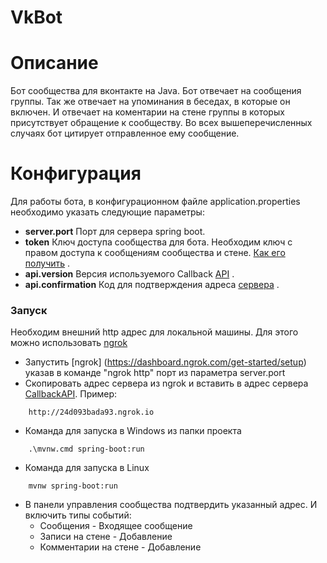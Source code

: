 # VkBot

# Описание
   Бот сообщества для вконтакте на Java. Бот отвечает на сообщения группы. Так же отвечает на упоминания в беседах, в которые он включен. И отвечает на коментарии на стене группы в которых присутствует обращение к сообществу. Во всех вышеперечисленных случаях бот цитирует отправленное ему сообщение.

# Конфигурация
Для работы бота, в конфигурационном файле application.properties необходимо указать следующие параметры:
  - **server.port**
    	Порт для сервера spring boot.
  - **token** 
	    Ключ доступа сообщества для бота. Необходим ключ с правом доступа к сообщениям сообщества и стене. [Как его получить](https://vk.com/dev/bizmessages_doc?f=1.1.%20%D0%9F%D0%BE%D0%BB%D1%83%D1%87%D0%B5%D0%BD%D0%B8%D0%B5%20%D0%BA%D0%BB%D1%8E%D1%87%D0%B0%20%D0%B4%D0%BE%D1%81%D1%82%D1%83%D0%BF%D0%B0%20%D0%B2%20%D0%BD%D0%B0%D1%81%D1%82%D1%80%D0%BE%D0%B9%D0%BA%D0%B0%D1%85%20%D1%81%D0%BE%D0%BE%D0%B1%D1%89%D0%B5%D1%81%D1%82%D0%B2%D0%B0) .
  - **api.version**
	    Версия используемого Callback [API](https://vk.com/dev/versions) . 
  - **api.confirmation**
	    Код для подтверждения адреса [сервера](https://vk.com/dev/callback_api?f=1.%20%D0%9F%D0%BE%D0%B4%D0%BA%D0%BB%D1%8E%D1%87%D0%B5%D0%BD%D0%B8%D0%B5%20Callback%20API) .

### Запуск
Необходим внешний http адрес для локальной машины. Для этого можно использовать [ngrok](https://ngrok.com/)

- Запустить [ngrok] (https://dashboard.ngrok.com/get-started/setup) указав в команде "ngrok http" порт из параметра server.port
- Скопировать адрес сервера из ngrok и вставить в адрес сервера [CallbackAPI](https://vk.com/dev/callback_api?f=1.%20%D0%9F%D0%BE%D0%B4%D0%BA%D0%BB%D1%8E%D1%87%D0%B5%D0%BD%D0%B8%D0%B5%20Callback%20API). Пример:
```
    http://24d093bada93.ngrok.io 
``` 
- Команда для запуска в Windows из папки проекта
```
    .\mvnw.cmd spring-boot:run
```
- Команда для запуска в Linux
```
    mvnw spring-boot:run
```
- В панели управления сообщества подтвердить указанный адрес. И включить типы событий: 
	- Сообщения - Входящее сообщение
	- Записи на стене - Добавление
	- Комментарии на стене - Добавление
